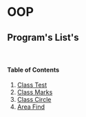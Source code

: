 # OOP
## Program's List's
<br />

#### Table of Contents
1. [Class Test](Class-Test.cpp)
2. [Class Marks](Class-Marks.cpp)
3. [Class Circle](Class-Circle.cpp)
3. [Area Find](Area-Find.cpp)

